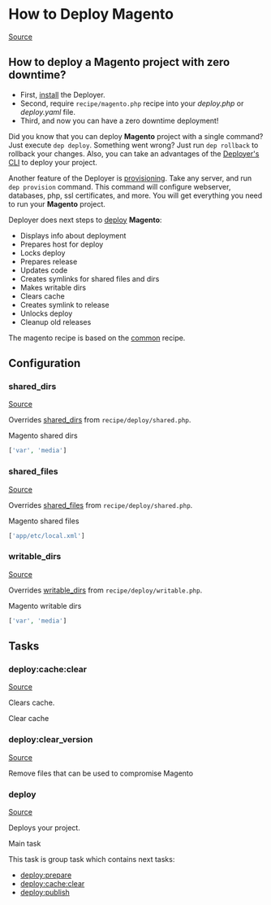<!-- DO NOT EDIT THIS FILE! -->
<!-- Instead edit recipe/magento.php -->
<!-- Then run bin/docgen -->

# How to Deploy Magento

[Source](/recipe/magento.php)

## How to deploy a Magento project with zero downtime?

- First, [install](/docs/installation.md) the Deployer. 
- Second, require `recipe/magento.php` recipe into your _deploy.php_ or _deploy.yaml_ file.
- Third, and now you can have a zero downtime deployment!

Did you know that you can deploy **Magento** project with a single command? Just execute `dep deploy`.
Something went wrong? Just run `dep rollback` to rollback your changes.
Also, you can take an advantages of the [Deployer's CLI](/docs/cli.md) to deploy your project.

Another feature of the Deployer is [provisioning](/docs/recipe/provision.md). Take any server, and run `dep provision` command.
This command will configure webserver, databases, php, ssl certificates, and more. 
You will get everything you need to run your **Magento** project.

Deployer does next steps to [deploy](#deploy) **Magento**:
* Displays info about deployment
* Prepares host for deploy
* Locks deploy
* Prepares release
* Updates code
* Creates symlinks for shared files and dirs
* Makes writable dirs
* Clears cache
* Creates symlink to release
* Unlocks deploy
* Cleanup old releases


The magento recipe is based on the [common](/docs/recipe/common.md) recipe.

## Configuration
### shared_dirs
[Source](https://github.com/deployphp/deployer/blob/master/recipe/magento.php#L13)

Overrides [shared_dirs](/docs/recipe/deploy/shared.md#shared_dirs) from `recipe/deploy/shared.php`.

Magento shared dirs

```php title="Default value"
['var', 'media']
```


### shared_files
[Source](https://github.com/deployphp/deployer/blob/master/recipe/magento.php#L16)

Overrides [shared_files](/docs/recipe/deploy/shared.md#shared_files) from `recipe/deploy/shared.php`.

Magento shared files

```php title="Default value"
['app/etc/local.xml']
```


### writable_dirs
[Source](https://github.com/deployphp/deployer/blob/master/recipe/magento.php#L19)

Overrides [writable_dirs](/docs/recipe/deploy/writable.md#writable_dirs) from `recipe/deploy/writable.php`.

Magento writable dirs

```php title="Default value"
['var', 'media']
```



## Tasks

### deploy:cache:clear
[Source](https://github.com/deployphp/deployer/blob/master/recipe/magento.php#L25)

Clears cache.

Clear cache


### deploy:clear_version
[Source](https://github.com/deployphp/deployer/blob/master/recipe/magento.php#L32)



Remove files that can be used to compromise Magento


### deploy
[Source](https://github.com/deployphp/deployer/blob/master/recipe/magento.php#L46)

Deploys your project.

Main task


This task is group task which contains next tasks:
* [deploy:prepare](/docs/recipe/common.md#deployprepare)
* [deploy:cache:clear](/docs/recipe/magento.md#deploycacheclear)
* [deploy:publish](/docs/recipe/common.md#deploypublish)


